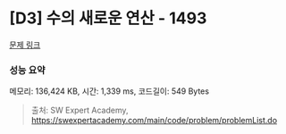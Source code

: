 # [D3] 수의 새로운 연산 - 1493 

[문제 링크](https://swexpertacademy.com/main/code/problem/problemDetail.do?contestProbId=AV2b-QGqADMBBASw) 

### 성능 요약

메모리: 136,424 KB, 시간: 1,339 ms, 코드길이: 549 Bytes



> 출처: SW Expert Academy, https://swexpertacademy.com/main/code/problem/problemList.do